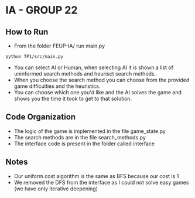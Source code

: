 # IA - GROUP 22

## How to Run

* From the folder FEUP-IA/ run main.py
```
python TP1/src/main.py
```
* You can select AI or Human, when selecting AI it is shown a list of uninformed search methods and heurisct search methods. 
* When you choose the search method you can choose from the provided game difficulties and the heuristics. 
* You can choose which one you'd like and the AI solves the game and shows you the time it took to get to that solution. 

## Code Organization
* The logic of the game is implemented in the file game_state.py
* The search methods are in the file search_methods.py
* The interface code is present in the folder called interface

## Notes
* Our uniform cost algorithm is the same as BFS because our cost is 1
* We removed the DFS from the interface as I could not solve easy games (we have only iterative deepening)